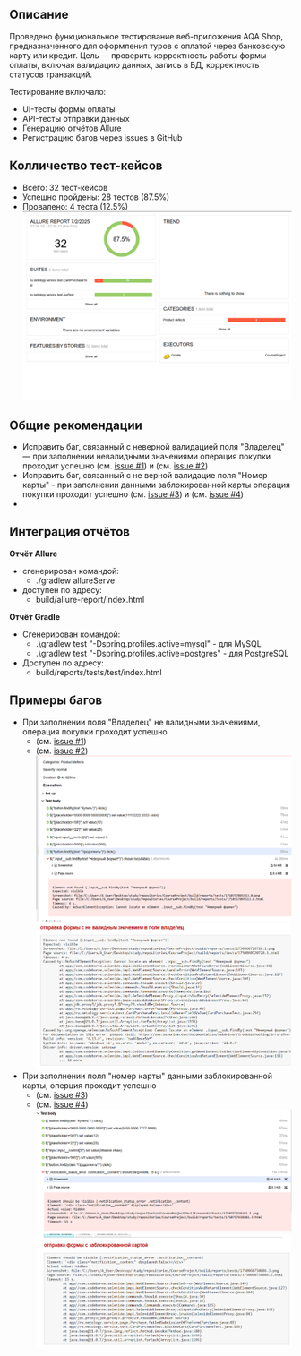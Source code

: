 ## Описание
Проведено функциональное тестирование веб-приложения AQA Shop, предназначенного для оформления туров с оплатой через банковскую карту или кредит.
Цель — проверить корректность работы формы оплаты, включая валидацию данных, запись в БД, корректность статусов транзакций.

Тестирование включало:
- UI-тесты формы оплаты
- API-тесты отправки данных
- Генерацию отчётов Allure
- Регистрацию багов через issues в GitHub

## Колличество тест-кейсов
- Всего: 32 тест-кейсов
- Успешно пройдены: 28 тестов (87.5%)
- Провалено: 4 теста (12.5%)
 ![img.png](img.png)

## Общие рекомендации
- Исправить баг, связанный с неверной валидацией поля "Владелец" — при заполнении невалидными значениями операция покупки проходит успешно (см. [issue #1](https://github.com/AsjaMedved/CourseProject/issues/1)) и (см. [issue #2](https://github.com/AsjaMedved/CourseProject/issues/2))
- Исправить баг, связанный с не верной валидацие поля "Номер карты" - при заполнении данными заблокированной карты операция покупки проходит успешно (см. [issue #3](https://github.com/AsjaMedved/CourseProject/issues/3)) и (см. [issue #4](https://github.com/AsjaMedved/CourseProject/issues/4))
- 
## Интеграция отчётов
**Отчёт Allure**
* сгенерирован командой:
  * ./gradlew allureServe 
* доступен по адресу:
  * build/allure-report/index.html

**Отчёт Gradle**
* Сгенерирован командой:
  * .\gradlew test "-Dspring.profiles.active=mysql" - для MySQL 
  * .\gradlew test "-Dspring.profiles.active=postgres" - для PostgreSQL
* Доступен по адресу:
  * build/reports/tests/test/index.html

## Примеры багов
* При заполнении поля "Владелец" не валидными значениями, операция покупки проходит успешно
  * (см. [issue #1](https://github.com/AsjaMedved/CourseProject/issues/1)) 
  * (см. [issue #2](https://github.com/AsjaMedved/CourseProject/issues/2))
![img_5.png](../img_5.png)
![img_1.png](../img_1.png)
* При заполнении поля "номер карты" данными заблокированной карты, оперция проходит успешно 
  * (см. [issue #3](https://github.com/AsjaMedved/CourseProject/issues/3)) 
  * (см. [issue #4](https://github.com/AsjaMedved/CourseProject/issues/4))
  ![img_6.png](../img_6.png)
  ![img.png](../img.png)

